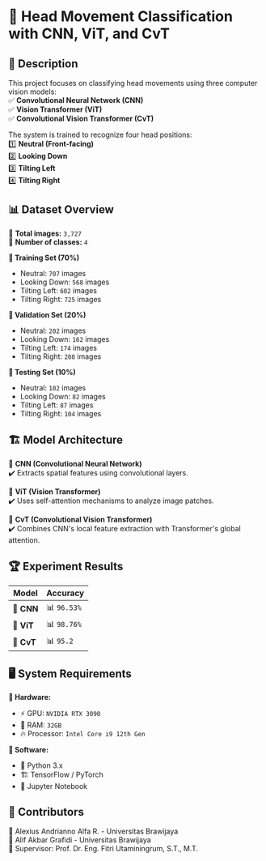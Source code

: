# 🎯 Head Movement Classification with CNN, ViT, and CvT  

## 📖 Description  
This project focuses on classifying head movements using three computer vision models:  
✅ **Convolutional Neural Network (CNN)**  
✅ **Vision Transformer (ViT)**  
✅ **Convolutional Vision Transformer (CvT)**  

The system is trained to recognize four head positions:  
1️⃣ **Neutral (Front-facing)**  
2️⃣ **Looking Down**  
3️⃣ **Tilting Left**  
4️⃣ **Tilting Right**  

## 📊 Dataset Overview  
📌 **Total images:** `3,727`  
📌 **Number of classes:** `4`  

**🔹 Training Set (70%)**  
- Neutral: `707` images  
- Looking Down: `568` images  
- Tilting Left: `602` images  
- Tilting Right: `725` images  

**🔹 Validation Set (20%)**  
- Neutral: `202` images  
- Looking Down: `162` images  
- Tilting Left: `174` images  
- Tilting Right: `208` images  

**🔹 Testing Set (10%)**  
- Neutral: `102` images  
- Looking Down: `82` images  
- Tilting Left: `87` images  
- Tilting Right: `104` images  

## 🏗️ Model Architecture  
📌 **CNN (Convolutional Neural Network)**  
✔️ Extracts spatial features using convolutional layers.  

📌 **ViT (Vision Transformer)**  
✔️ Uses self-attention mechanisms to analyze image patches.  

📌 **CvT (Convolutional Vision Transformer)**  
✔️ Combines CNN's local feature extraction with Transformer's global attention.  

## 🏆 Experiment Results  
| Model  | Accuracy |
|--------|----------|
| 🧩 **CNN** | 📊 `96.53%` |
| 🧩 **ViT** | 📊 `98.76%` |
| 🧩 **CvT** | 📊 `95.2` |

## 🖥️ System Requirements  
**🔹 Hardware:**  
- ⚡ GPU: `NVIDIA RTX 3090`  
- 💾 RAM: `32GB`  
- 🔥 Processor: `Intel Core i9 12th Gen`  

**🔹 Software:**  
- 🐍 Python 3.x  
- 🏗 TensorFlow / PyTorch  
- 📂 Jupyter Notebook  

## 🤝 Contributors
👤 Alexius Andrianno Alfa R. - Universitas Brawijaya  
👤 Alif Akbar Grafidi - Universitas Brawijaya  
📌 Supervisor: Prof. Dr. Eng. Fitri Utaminingrum, S.T., M.T.
